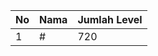 | No | Nama            | Jumlah Level |
|----|-----------------|--------------|
| 1  | #    |    720        |
